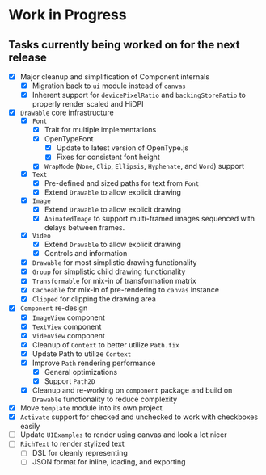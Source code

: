# Work in Progress
## Tasks currently being worked on for the next release

* [X] Major cleanup and simplification of Component internals
    * [X] Migration back to `ui` module instead of `canvas`
    * [X] Inherent support for `devicePixelRatio` and `backingStoreRatio` to properly render scaled and HiDPI
* [X] `Drawable` core infrastructure
    * [X] `Font`
        * [X] Trait for multiple implementations
        * [X] OpenTypeFont
          * [X] Update to latest version of OpenType.js
          * [X] Fixes for consistent font height
        * [X] `WrapMode` (`None`, `Clip`, `Ellipsis`, `Hyphenate`, and `Word`) support
    * [X] `Text`
        * [X] Pre-defined and sized paths for text from `Font`
        * [X] Extend `Drawable` to allow explicit drawing
    * [X] `Image`
        * [X] Extend `Drawable` to allow explicit drawing
        * [X] `AnimatedImage` to support multi-framed images sequenced with delays between frames.
    * [X] `Video`
        * [X] Extend `Drawable` to allow explicit drawing
        * [X] Controls and information
    * [X] `Drawable` for most simplistic drawing functionality
    * [X] `Group` for simplistic child drawing functionality
    * [X] `Transformable` for mix-in of transformation matrix
    * [X] `Cacheable` for mix-in of pre-rendering to `canvas` instance
    * [X] `Clipped` for clipping the drawing area
* [X] `Component` re-design
    * [X] `ImageView` component
    * [X] `TextView` component
    * [X] `VideoView` component
    * [X] Cleanup of `Context` to better utilize `Path.fix`
    * [X] Update Path to utilize `Context`
    * [X] Improve `Path` rendering performance
        * [X] General optimizations
        * [X] Support `Path2D`
    * [X] Cleanup and re-working on `component` package and build on `Drawable` functionality to reduce complexity
* [X] Move `template` module into its own project
* [X] `Activate` support for checked and unchecked to work with checkboxes easily
* [ ] Update `UIExamples` to render using canvas and look a lot nicer
* [ ] `RichText` to render stylized text
    * [ ] DSL for cleanly representing
    * [ ] JSON format for inline, loading, and exporting